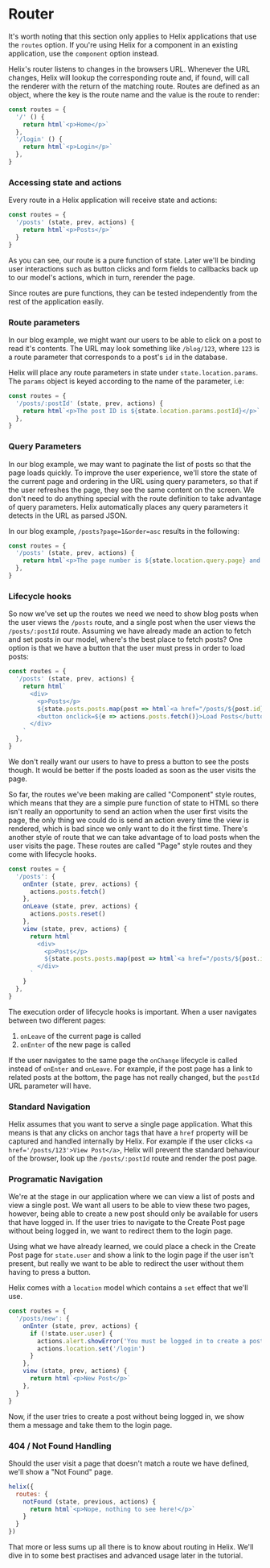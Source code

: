 # Router

It's worth noting that this section only applies to Helix applications that use the `routes` option. If you're using Helix for a component in an existing application, use the `component` option instead.

Helix's router listens to changes in the browsers URL. Whenever the URL changes, Helix will lookup the corresponding route and, if found, will call the renderer with the return of the matching route. Routes are defined as an object, where the key is the route name and the value is the route to render:

```javascript
const routes = {
  '/' () {
    return html`<p>Home</p>`
  },
  '/login' () {
    return html`<p>Login</p>`
  },
}
```

### Accessing state and actions

Every route in a Helix application will receive state and actions:

```javascript
const routes = {
  '/posts' (state, prev, actions) {
    return html`<p>Posts</p>`
  }
}
```

As you can see, our route is a pure function of state. Later we'll be binding user interactions such as button clicks and form fields to callbacks back up to our model's actions, which in turn, rerender the page.

Since routes are pure functions, they can be tested independently from the rest of the application easily.

### Route parameters

In our blog example, we might want our users to be able to click on a post to read it's contents. The URL may look something like `/blog/123`, where `123` is a route parameter that corresponds to a post's `id` in the database.

Helix will place any route parameters in state under `state.location.params`. The `params` object is keyed according to the name of the parameter, i.e:

```javascript
const routes = {
  '/posts/:postId' (state, prev, actions) {
    return html`<p>The post ID is ${state.location.params.postId}</p>`
  },
}
```

### Query Parameters

In our blog example, we may want to paginate the list of posts so that the page loads quickly. To improve the user experience, we'll store the state of the current page and ordering in the URL using query parameters, so that if the user refreshes the page, they see the same content on the screen. We don't need to do anything special with the route definition to take advantage of query parameters. Helix automatically places any query parameters it detects in the URL as parsed JSON.

In our blog example, `/posts?page=1&order=asc` results in the following:

```javascript
const routes = {
  '/posts' (state, prev, actions) {
    return html`<p>The page number is ${state.location.query.page} and the order is ${state.location.query.order}</p>`
  },
}
```

### Lifecycle hooks

So now we've set up the routes we need we need to show  blog posts when the user views the `/posts` route, and a single post when the user views the `/posts/:postId` route. Assuming we have already made an action to fetch and set posts in our model, where's the best place to fetch posts? One option is that we have a button that the user must press in order to load posts: 

```javascript
const routes = {
  '/posts' (state, prev, actions) {
    return html`
      <div>
        <p>Posts</p>
        ${state.posts.posts.map(post => html`<a href="/posts/${post.id}">${post.title}</a>`)}
        <button onclick=${e => actions.posts.fetch()}>Load Posts</button>
      </div>
    `
  },
}
```

We don't really want our users to have to press a button to see the posts though. It would be better if the posts loaded as soon as the user visits the page.

So far, the routes we've been making are called "Component" style routes, which means that they are a simple pure function of state to HTML so there isn't really an opportunity to send an action when the user first visits the page, the only thing we could do is send an action every time the view is rendered, which is bad since we only want to do it the first time. There's another style of route that we can take advantage of to load posts when the user visits the page. These routes are called "Page" style routes and they come with lifecycle hooks. 

```javascript
const routes = {
  '/posts': {
    onEnter (state, prev, actions) {
      actions.posts.fetch()
    },
    onLeave (state, prev, actions) {
      actions.posts.reset()
    },
    view (state, prev, actions) {
      return html`
        <div>
          <p>Posts</p>
          ${state.posts.posts.map(post => html`<a href="/posts/${post.id}">${post.title}</a>`)}
        </div>
      `
    }
  },
}
```

The execution order of lifecycle hooks is important. When a user navigates between two different pages:

1. `onLeave` of the current page is called
2. `onEnter` of the new page is called

If the user navigates to the same page the `onChange` lifecycle is called instead of `onEnter` and `onLeave`. For example, if the post page has a link to related posts at the bottom, the page has not really changed, but the `postId` URL parameter will have.

### Standard Navigation

Helix assumes that you want to serve a single page application. What this means is that any clicks on anchor tags that have a `href` property will be captured and handled internally by Helix. For example if the user clicks `<a href='/posts/123'>View Post</a>`, Helix will prevent the standard behaviour of the browser, look up the `/posts/:postId` route and render the post page.

### Programatic Navigation

We're at the stage in our application where we can view a list of posts and view a single post. We want all users to be able to view these two pages, however, being able to create a new post should only be available for users that have logged in. If the user tries to navigate to the Create Post page without being logged in, we want to redirect them to the login page.

Using what we have already learned, we could place a check in the Create Post page for `state.user` and show a link to the login page if the user isn't present, but really we want to be able to redirect the user without them having to press a button.

Helix comes with a `location` model which contains a `set` effect that we'll use.

```javascript
const routes = {
  '/posts/new': {
    onEnter (state, prev, actions) {
      if (!state.user.user) {
        actions.alert.showError('You must be logged in to create a post')
        actions.location.set('/login')
      }
    },
    view (state, prev, actions) {
      return html`<p>New Post</p>`
    },
  }
}
```

Now, if the user tries to create a post without being logged in, we show them a message and take them to the login page.

### 404 / Not Found Handling

Should the user visit a page that doesn't match a route we have defined, we'll show a "Not Found" page. 

```javascript
helix({
  routes: {
    notFound (state, previous, actions) {
      return html`<p>Nope, nothing to see here!</p>`
    }
  }
})
```

That more or less sums up all there is to know about routing in Helix. We'll dive in to some best practises and advanced usage later in the tutorial.